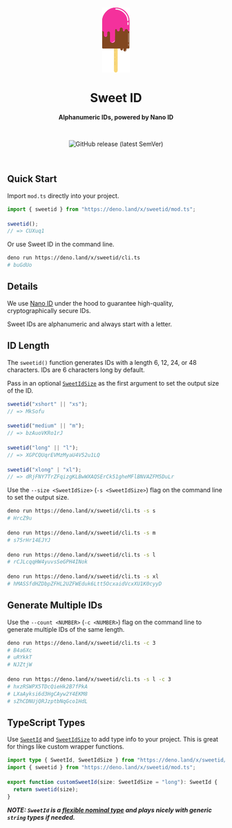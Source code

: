 <p align="center">
  <img src="assets/readme/logo.png" alt="Logo" height="150" width="auto" />
</p>

<h1 align="center">Sweet ID</h1>

<p align="center">
  <b>Alphanumeric IDs, powered by Nano ID</b>
</p>

<br />

<p align="center">
  <img alt="GitHub release (latest SemVer)" src="https://img.shields.io/github/v/release/Appsweet-co/sweetid?sort=semver&style=for-the-badge">
</p>

<br />

## Quick Start

Import `mod.ts` directly into your project.

```ts
import { sweetid } from "https://deno.land/x/sweetid/mod.ts";

sweetid();
// => CUXuq1
```

Or use Sweet ID in the command line.

```zsh
deno run https://deno.land/x/sweetid/cli.ts
# buGdUo
```

## Details

We use [Nano ID](https://github.com/ai/nanoid) under the hood to guarantee
high-quality, cryptographically secure IDs.

Sweet IDs are alphanumeric and always start with a letter.

## ID Length

The `sweetid()` function generates IDs with a length 6, 12, 24, or 48
characters. IDs are 6 characters long by default.

Pass in an optional [`SweetIdSize`](./src/const.ts) as the first argument to set
the output size of the ID.

```ts
sweetid("xshort" || "xs");
// => MkSofu

sweetid("medium" || "m");
// => bzAuoVKRo1rJ

sweetid("long" || "l");
// => XGPCQUqrEVMzMyaU4V52u1LQ

sweetid("xlong" | "xl");
// => dRjFNY7TrZFqizgKLBwWXAQSErCk51gheMFlBNVAZFM5DuLr
```

Use the `--size <SweetIdSize>` (`-s <SweetIdSize>`) flag on the command line to
set the output size.

```zsh
deno run https://deno.land/x/sweetid/cli.ts -s s
# HrcZ9u

deno run https://deno.land/x/sweetid/cli.ts -s m
# s75rHr14EJYJ

deno run https://deno.land/x/sweetid/cli.ts -s l
# rCJLcqqHW4yuvsSeGPH4INok

deno run https://deno.land/x/sweetid/cli.ts -s xl
# hMASSfdHZDbpZFHL2UZFWEduk6Ltt5OcxaidVcxXU1K0cyyD
```

## Generate Multiple IDs

Use the `--count <NUMBER>` (`-c <NUMBER>`) flag on the command line to generate
multiple IDs of the same length.

```zsh
deno run https://deno.land/x/sweetid/cli.ts -c 3
# B4a6Xc
# uRYkkT
# NJZtjW

deno run https://deno.land/x/sweetid/cli.ts -s l -c 3
# hxzRSWPX5TDcQieHk2B7fPkA
# LXaAyksi6d3HgCAyw2Y4EKM8
# sZhCDNUjQRJzptbNqGco1HdL
```

## TypeScript Types

Use [`SweetId`](src/const.ts) and [`SweetIdSize`](src/const.ts) to add type info
to your project. This is great for things like custom wrapper functions.

```ts
import type { SweetId, SweetIdSize } from "https://deno.land/x/sweetid/mod.ts";
import { sweetid } from "https://deno.land/x/sweetid/mod.ts";

export function customSweetId(size: SweetIdSize = "long"): SweetId {
  return sweetid(size);
}
```

_**NOTE: `SweetId` is a
[flexible nominal type](https://spin.atomicobject.com/2018/01/15/typescript-flexible-nominal-typing/)
and plays nicely with generic `string` types if needed.**_
